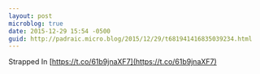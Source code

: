 ```yaml
---
layout: post
microblog: true
date: 2015-12-29 15:54 -0500
guid: http://padraic.micro.blog/2015/12/29/t681941416835039234.html
---
```

Strapped In [https://t.co/61b9jnaXF7](https://t.co/61b9jnaXF7)
